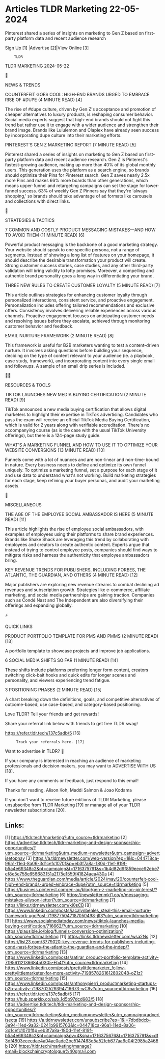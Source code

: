 # Articles TLDR Marketing 22-05-2024

Pinterest shared a series of insights on marketing to Gen Z based on
first-party platform data and recent audience research  

 Sign Up [1] |Advertise [2]|View Online [3] 

		TLDR 

TLDR MARKETING 2024-05-22

📱 

NEWS & TRENDS

 COUNTERFEIT GOES COOL: HIGH-END BRANDS URGED TO EMBRACE RISE OF #DUPE
(4 MINUTE READ) [4] 

 The rise of #dupe culture, driven by Gen Z's acceptance and promotion
of cheaper alternatives to luxury products, is reshaping consumer
behavior. Social media experts suggest that high-end brands should not
fight this trend but rather use it to engage with a wider audience and
strengthen their brand image. Brands like Lululemon and Olaplex have
already seen success by incorporating dupe culture into their
marketing efforts. 

 PINTEREST'S GEN Z MARKETING REPORT (7 MINUTE READ) [5] 

 Pinterest shared a series of insights on marketing to Gen Z based on
first-party platform data and recent audience research. Gen Z is
Pinterest's fastest-growing audience, making up more than 40% of its
global monthly users. This generation uses the platform as a search
engine, so brands should optimize their Pins for Pinterest search. Gen
Z saves nearly 2.5x more Pins and makes 66% more boards than other
generations, which means upper-funnel and retargeting campaigns can
set the stage for lower-funnel success. 63% of weekly Gen Z Pinners
say that they're ‘always shopping,' so brands should take advantage
of ad formats like carousels and collections with direct links. 

🚀 

STRATEGIES & TACTICS

 7 COMMON AND COSTLY PRODUCT MESSAGING MISTAKES—AND HOW TO AVOID
THEM (11 MINUTE READ) [6] 

 Powerful product messaging is the backbone of a good marketing
strategy. Your website should speak to one specific persona, not a
range of segments. Instead of showing a long list of features on your
homepage, it should describe the desirable transformation your product
will create. Strong customer success stories, case studies, and any
other third-party validation will bring validity to lofty promises.
Moreover, a compelling and authentic brand personality goes a long way
in differentiating your brand. 

 THREE NEW RULES TO CREATE CUSTOMER LOYALTY (5 MINUTE READ) [7] 

 This article outlines strategies for enhancing customer loyalty
through personalized interactions, consistent service, and proactive
engagement. Personalization includes offering tailored recommendations
and exclusive offers. Consistency involves delivering reliable
experiences across various channels. Proactive engagement focuses on
anticipating customer needs and resolving issues before they escalate,
achieved through monitoring customer behavior and feedback. 

 EMAIL NURTURE FRAMEWORK (2 MINUTE READ) [8] 

 This framework is useful for B2B marketers wanting to test a
content-driven nurture. It involves asking questions before building
your sequence, deciding on the type of content relevant to your
audience (ie. a playbook, case study, framework), and incorporating
content into every single email and followups. A sample of an email
drip series is included. 

🧑‍💻 

RESOURCES & TOOLS

 TIKTOK LAUNCHES NEW MEDIA BUYING CERTIFICATION (2 MINUTE READ) [9] 

 TikTok announced a new media buying certification that allows digital
marketers to highlight their expertise in TikTok advertising.
Candidates who pass the exam will receive an official TikTok Media
Buying Certification, which is valid for 2 years along with verifiable
accreditation. There's no accompanying course (as is the case with the
usual TikTok University offerings), but there is a 124-page study
guide. 

 WHAT'S A MARKETING FUNNEL AND HOW TO USE IT TO OPTIMIZE YOUR WEBSITE
CONVERSIONS (13 MINUTE READ) [10] 

 Funnels come with a lot of nuances and are non-linear and
non-time-bound in nature. Every business needs to define and optimize
its own funnel uniquely. To optimize a marketing funnel, set a purpose
for each stage of it and use data to understand what's not working.
Build marketing strategies for each stage, keep refining your buyer
personas, and audit your marketing assets. 

🎁 

MISCELLANEOUS

 THE AGE OF THE EMPLOYEE SOCIAL AMBASSADOR IS HERE (5 MINUTE READ)
[11] 

 This article highlights the rise of employee social ambassadors, with
examples of employees using their platforms to share brand
experiences. Brands like Shake Shack are leveraging this trend by
collaborating with employees and creators to create authentic content.
Experts argue that instead of trying to control employee posts,
companies should find ways to mitigate risks and harness the
authenticity that employee ambassadors bring. 

 KEY REVENUE TRENDS FOR PUBLISHERS, INCLUDING FORBES, THE ATLANTIC,
THE GUARDIAN, AND OTHERS (4 MINUTE READ) [12] 

 Major publishers are exploring new revenue streams to combat
declining ad revenues and subscription growth. Strategies like
e-commerce, affiliate marketing, and social media partnerships are
gaining traction. Companies such as Condé Nast and The Independent
are also diversifying their offerings and expanding globally. 

⚡ 

QUICK LINKS

 PRODUCT PORTFOLIO TEMPLATE FOR PMS AND PMMS (2 MINUTE READ) [13] 

 A portfolio template to showcase projects and improve job
applications. 

 6 SOCIAL MEDIA SHIFTS SO FAR (1 MINUTE READ) [14] 

 These shifts include platforms preferring longer form content,
creators switching click-bait hooks and quick edits for longer scenes
and personality, and viewers experiencing trend fatigue. 

 3 POSITIONING PHASES (2 MINUTE READ) [15] 

 A chart breaking down the definitions, goals, and competitive
alternatives of outcome-based, use case-based, and category-based
positioning. 

Love TLDR? Tell your friends and get rewards!

 Share your referral link below with friends to get free TLDR swag! 

 https://refer.tldr.tech/137c5adb/5 [16] 

		 Track your referrals here. [17] 

Want to advertise in TLDR? 📰

 If your company is interested in reaching an audience of marketing
professionals and decision makers, you may want to ADVERTISE WITH US
[18]. 

 If you have any comments or feedback, just respond to this email! 

Thanks for reading, 
Alison Koh, Maddi Salmon & Joao Kodama 

If you don't want to receive future editions of TLDR Marketing, please
unsubscribe from TLDR Marketing [19] or manage all of your TLDR
newsletter subscriptions [20]. 

 

Links:
------
[1] https://tldr.tech/marketing?utm_source=tldrmarketing
[2] https://advertise.tldr.tech/tldr-marketing-and-design-sponsorship-opportunities/?utm_source=tldrmarketing&utm_medium=newsletter&utm_campaign=advertisetopnav
[3] https://a.tldrnewsletter.com/web-version?ep=1&lc=044718ca-96a1-11ed-8a06-3d1cefc1070f&p=eb3f7a8a-180d-11ef-819f-b5a4e69348c2&pt=campaign&t=1716375791&s=1b4d82d9f859eece92ebe7ef8e5e758e656683151a2175e1559f41824aea430a
[4] https://www.theguardian.com/media/article/2024/may/20/counterfeit-cool-high-end-brands-urged-embrace-dupe?utm_source=tldrmarketing
[5] https://business.pinterest.com/en-au/blog/gen-z-marketing-on-pinterest/?utm_source=tldrmarketing
[6] https://newsletter.mkt1.co/p/messaging-mistakes-allyson-letteri?utm_source=tldrmarketing
[7] https://links.tldrnewsletter.com/ki0sCB
[8] https://www.linkedin.com/posts/jacalynbeales_steal-this-email-nurture-framework-ugcPost-7198775047187050498-jII3?utm_source=tldrmarketing
[9] https://www.socialmediatoday.com/news/tiktok-launches-media-buying-certification/716662/?utm_source=tldrmarketing
[10] https://plausible.io/blog/funnels-conversion-optimization?utm_source=tldrmarketing
[11] https://links.tldrnewsletter.com/wsa2Ns
[12] https://list23.com/3779020-key-revenue-trends-for-publishers-including-cond-nast-forbes-the-atlantic-the-guardian-and-the-indep/?utm_source=tldrmarketing
[13] https://www.linkedin.com/posts/aatirar_product-portfolio-template-activity-7195611213668450305-Eb4f?utm_source=tldrmarketing
[14] https://www.linkedin.com/posts/prettylittlemarketer_follow-prettylittlemarketer-for-more-activity-7198578261612802048-oZ1z?utm_source=tldrmarketing
[15] https://www.linkedin.com/posts/anthonypierri_productmarketing-startups-b2b-activity-7198702529394716673-wC9v?utm_source=tldrmarketing
[16] https://refer.tldr.tech/137c5adb/5
[17] https://hub.sparklp.co/sub_1d5b97dcd683/5
[18] https://advertise.tldr.tech/tldr-marketing-and-design-sponsorship-opportunities/?utm_source=tldrmarketing&utm_medium=newsletter&utm_campaign=advertisecta
[19] https://a.tldrnewsletter.com/unsubscribe?ep=1&l=7dbdbdcb-3e94-11ed-9a32-0241b9615763&lc=044718ca-96a1-11ed-8a06-3d1cefc1070f&p=eb3f7a8a-180d-11ef-819f-b5a4e69348c2&pt=campaign&pv=4&spa=1716375676&t=1716375791&s=df3df4803eeeedae4a04ac0adc2bc5147463d5a52feb677aa6c04f2985a2468b
[20] https://tldr.tech/marketing/manage?email=blockchaincryptologue%40gmail.com